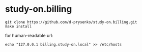 # study-on.billing

```
git clone https://github.com/d-prysenko/study-on.billing.git
make install
```

for human-readable url:
```
echo "127.0.0.1 billing.study-on.local" >> /etc/hosts
```
